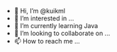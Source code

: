 - 👋 Hi, I’m @kuikml
- 👀 I’m interested in ...
- 🌱 I’m currently learning Java
- 💞️ I’m looking to collaborate on ...
- 📫 How to reach me ...

<!---
kuikml/kuikml is a ✨ special ✨ repository because its `README.md` (this file) appears on your GitHub profile.
You can click the Preview link to take a look at your changes.
--->
